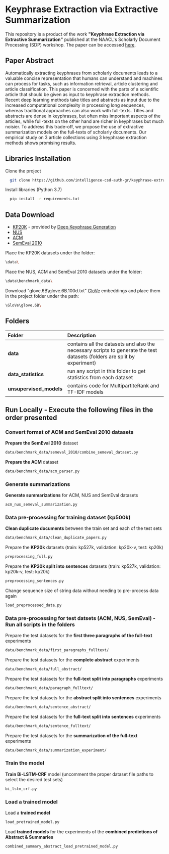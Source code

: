 
# Keyphrase Extraction via Extractive Summarization

This repository is a product of the work **"Keyphrase Extraction via Extractive Summarization"** published at the NAACL's Scholarly Document Processing (SDP) workshop. The paper can be accessed [here](https://aclanthology.org/2021.sdp-1.6/).

## Paper Abstract
Automatically extracting keyphrases from scholarly documents leads to a valuable concise representation that humans can understand and machines can process for tasks, such as information retrieval, article clustering and article classification. This paper is concerned with the parts of a scientific article that should be given as input to keyphrase extraction methods. Recent deep learning methods take titles and abstracts as input due to the increased computational complexity in processing long sequences, whereas traditional approaches can also work with full-texts. Titles and abstracts are dense in keyphrases, but often miss important aspects of the articles, while full-texts on the other hand are richer in keyphrases but much noisier. To address this trade-off, we propose the use of extractive summarization models on the full-texts of scholarly documents. Our empirical study on 3 article collections using 3 keyphrase extraction methods shows promising results.









## Libraries Installation

Clone the project

```bash
  git clone https://github.com/intelligence-csd-auth-gr/keyphrase-extraction-via-summarization.git
```

Install libraries (Python 3.7)

```bash
  pip install -r requirements.txt
```


## Data Download


- [KP20K](https://drive.google.com/file/d/1z1JGWMnQkkWw_4tjptgO-dxXD0OeTfuP/view) - provided by [Deep Keyphrase Generation](https://github.com/memray/OpenNMT-kpg-release)
- [NUS](https://github.com/boudinfl/ake-datasets/tree/master/datasets/NUS)
- [ACM](https://github.com/boudinfl/ake-datasets/tree/master/datasets/ACM)
- [SemEval 2010](https://github.com/snkim/AutomaticKeyphraseExtraction)

Place the KP20K datasets under the folder:

```bash
\data\
```

Place the NUS, ACM and SemEval 2010 datasets under the folder:

```bash
\data\benchmark_data\
```

Download "glove.6B\glove.6B.100d.txt" [GloVe](https://nlp.stanford.edu/projects/glove/) embeddings and place them in the project folder under the path:

```bash
\GloVe\glove.6B\
```

## Folders

| Folder | Description     |
| :-------- | :------- |
| **data**      | contains all the datasets and also the necessary scripts to generate the test datasets (folders are split by experiment) |
| **data_statistics**      | run any script in this folder to get statistics from each dataset |
| **unsupervised_models**      | contains code for MultipartiteRank and TF-IDF models |









## Run Locally - Execute the following files in the order presented




### Convert format of ACM and SemEval 2010 datasets

**Prepare the SemEval 2010** dataset

```bash
data/benchmark_data/semeval_2010/combine_semeval_dataset.py
```

**Prepare the ACM** dataset

```bash
data/benchmark_data/acm_parser.py
```




### Generate summarizations

**Generate summarizations** for ACM, NUS and SemEval datasets

```bash
acm_nus_semeval_summarization.py
```




### Data pre-processing for training dataset (kp500k)

**Clean duplicate documents** between the train set and each of the test sets

```bash
data/benchmark_data/clean_duplicate_papers.py
```

Prepare the **KP20k** datasets (train: kp527k, validation: kp20k-v, test: kp20k)

```bash
preprocessing_full.py
```

Prepare the **KP20k split into sentences** datasets (train: kp527k, validation: kp20k-v, test: kp20k)

```bash
preprocessing_sentences.py
```

Change sequence size of string data without needing to pre-process data again

```bash
load_preprocessed_data.py
```



### Data pre-processing for test datsets (ACM, NUS, SemEval) - Run all scripts in the folders

Prepare the test datasets for the **first three paragraphs of the full-text** experiments

```bash
data/benchmark_data/first_paragraphs_fulltext/
```

Prepare the test datasets for the **complete abstract** experiments

```bash
data/benchmark_data/full_abstract/
```

Prepare the test datasets for the **full-text split into paragraphs** experiments

```bash
data/benchmark_data/paragraph_fulltext/
```

Prepare the test datasets for the **abstract split into sentences** experiments

```bash
data/benchmark_data/sentence_abstract/
```

Prepare the test datasets for the **full-text split into sentences** experiments

```bash
data/benchmark_data/sentence_fulltext/
```

Prepare the test datasets for the **summarization of the full-text** experiments

```bash
data/benchmark_data/summarization_experiment/
```




### Train the model


**Train Bi-LSTM-CRF** model (uncomment the proper dataset file paths to select the desired test sets)

```bash
bi_lstm_crf.py
```




### Load a trained model

Load a **trained model**

```bash
load_pretrained_model.py
```

Load **trained models** for the experiments of the **combined predictions of Abstract & Summaries**

```bash
combined_summary_abstract_load_pretrained_model.py
```
